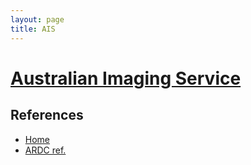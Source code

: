 ```yaml
---
layout: page
title: AIS
---
```


# [Australian Imaging Service](https://australian-imaging-service.github.io)

## References

* [Home](https://australian-imaging-service.github.io)
* [ARDC ref.](https://ardc.edu.au/project/australian-imaging-service-ais/)
